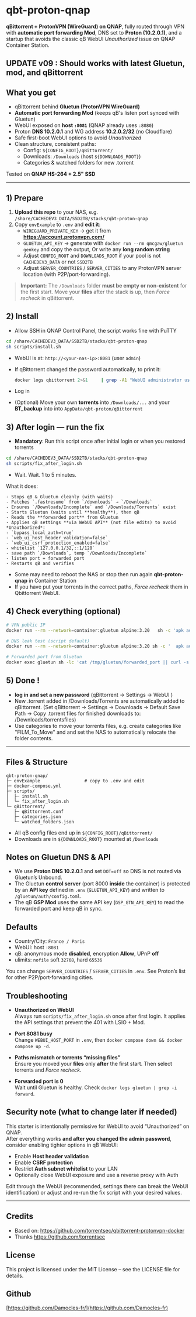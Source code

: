 # qbt-proton-qnap

**qBittorrent + ProtonVPN (WireGuard) on QNAP**, fully routed through VPN with **automatic port forwarding Mod**, DNS set to **Proton (10.2.0.1)**, and a startup that avoids the classic qB WebUI *Unauthorized* issue on QNAP Container Station.

## UPDATE v09 : Should works with latest Gluetun, mod, and qBittorrent

## What you get

- qBittorrent behind **Gluetun (ProtonVPN WireGuard)**  
- **Automatic port forwarding Mod** (keeps qB's listen port synced with Gluetun)
- WebUI exposed on **host `:8081`** (QNAP already uses `:8080`)
- Proton **DNS 10.2.0.1** and WG address **10.2.0.2/32** (no Cloudflare)
- Safe first-boot WebUI options to avoid *Unauthorized*
- Clean structure, consistent paths:
  - Config: `${CONFIG_ROOT}/qBittorrent/`
  - Downloads: `/Downloads` (host `${DOWNLOADS_ROOT}`)
  - Categories & watched folders for new .torrent

Tested on **QNAP HS-264 + 2.5" SSD**

---

## 1) Prepare

1. **Upload this repo** to your NAS, e.g. `/share/CACHEDEV3_DATA/SSD2TB/stacks/qbt-proton-qnap`
2. Copy `envExample` to `.env` and **edit it**:
   - `WIREGUARD_PRIVATE_KEY` → get it from **https://account.protonvpn.com/**
   - `GLUETUN_API_KEY` → generate with `docker run --rm qmcgaw/gluetun genkey` and copy the output, Or write any **long random string**
   - Adjust `CONFIG_ROOT` and `DOWNLOADS_ROOT` if your pool is not `CACHEDEV3_DATA` or not `SSD2TB`
   - Adjust `SERVER_COUNTRIES` / `SERVER_CITIES` to any ProtonVPN server location (with P2P/port‑forwarding).

> **Important:** The `/Downloads` folder **must be empty or non‑existent** for the first start. Move your **files** after the stack is up, then *Force recheck* in qBittorrent.

## 2) Install

- Allow SSH in QNAP Control Panel, the script works fine with PuTTY
```sh
cd /share/CACHEDEV3_DATA/SSD2TB/stacks/qbt-proton-qnap
sh scripts/install.sh
```

- WebUI is at: `http://<your-nas-ip>:8081` (user `admin`)
- If qBittorrent changed the password automatically, to print it:
  ```sh
  docker logs qbittorrent 2>&1     | grep -A1 "WebUI administrator username is"     | tail -n 1     | awk '{print $NF}'
  ```

- Log in
- (Optional) Move your own **torrents** into `/Downloads/...` and your **BT_backup** into into `AppData/qbt-proton/qBittorrent` 

## 3) After login — run the fix

- **Mandatory**: Run this script once after initial login or when you restored torrents

```sh
cd /share/CACHEDEV3_DATA/SSD2TB/stacks/qbt-proton-qnap
sh scripts/fix_after_login.sh
```
- Wait. Wait. 1 to 5 minutes.

What it does:

	- Stops qB & Gluetun cleanly (with waits)
	- Patches `.fastresume` from `/downloads` → `/Downloads`
	- Ensures `/Downloads/Incomplete` and `/Downloads/Torrents` exist
	- Starts Gluetun (waits until **healthy**), then qB
	- Reads the **forwarded port** from Gluetun
	- Applies qB settings **via WebUI API** (not file edits) to avoid *Unauthorized*:
	- `bypass_local_auth=true`
	- `web_ui_host_header_validation=false`
	- `web_ui_csrf_protection_enabled=false`
	- whitelist `127.0.0.1/32,::1/128`
	- save path `/Downloads`, temp `/Downloads/Incomplete`
	- listen port = forwarded port
	- Restarts qB and verifies
	
- Some may need to reboot the NAS or stop then run again **qbt-proton-qnap** in Container Station
- If you have put your torrents in the correct paths, *Force recheck* them in Qbittorrent WebUI.

## 4) Check everything (optional)

```sh
# VPN public IP
docker run --rm --network=container:gluetun alpine:3.20   sh -c 'apk add -q --no-progress curl >/dev/null && curl -s https://ipinfo.io'

# DNS leak test (script default)
docker run --rm --network=container:gluetun alpine:3.20 sh -c '  apk add -q --no-progress curl wget >/dev/null &&   curl -s https://raw.githubusercontent.com/macvk/dnsleaktest/master/dnsleaktest.sh -o /tmp/d &&   chmod +x /tmp/d && /tmp/d'

# Forwarded port from Gluetun
docker exec gluetun sh -lc 'cat /tmp/gluetun/forwarded_port || curl -s http://localhost:8000/v1/openvpn/portforwarded'
```

## 5) Done !
- **log in and set a new password** (qBittorrent → Settings → WebUI )
- New .torrent added in /Downloads/Torrents are automatically added to qBittorrent. (Set qBittorrent → Settings → Downloads → Default Save Path → Copy .torrent files for finished downloads to: /Downloads/torrentsfiles)
- Use categories to move your torrents files, e.g. create categories like "FILM_To_Move" and and set the NAS to automatically relocate the folder contents.

---

## Files & Structure

```
qbt-proton-qnap/
├─ envExample                 # copy to .env and edit
├─ docker-compose.yml
├─ scripts/
│  ├─ install.sh
│  └─ fix_after_login.sh
└─ qBittorrent/
   ├─ qBittorrent.conf
   ├─ categories.json
   └─ watched_folders.json
```

- All qB config files end up in `${CONFIG_ROOT}/qBittorrent/`
- Downloads are in `${DOWNLOADS_ROOT}` mounted at `/Downloads`

## Notes on Gluetun DNS & API

- We use **Proton DNS 10.2.0.1** and set `DOT=off` so DNS is not routed via Gluetun’s Unbound.
- The Gluetun **control server** (port 8000 **inside** the container) is protected by an **API key** defined in `.env` (`GLUETUN_API_KEY`) and written to `/gluetun/auth/config.toml`.
- The qB **GSP Mod** uses the same API key (`GSP_GTN_API_KEY`) to read the forwarded port and keep qB in sync.

## Defaults

- Country/City: `France / Paris`
- WebUI: host `:8081`
- qB: anonymous mode **disabled**, encryption **Allow**, UPnP **off**
- ulimits: `nofile` soft `32768`, hard `65536`

You can change `SERVER_COUNTRIES` / `SERVER_CITIES` in `.env`. See Proton’s list for other P2P/port‑forwarding cities.

## Troubleshooting

- **Unauthorized on WebUI**  
  Always run `scripts/fix_after_login.sh` once after first login. It applies the API settings that prevent the 401 with LSIO + Mod.

- **Port 8081 busy**  
  Change `WEBUI_HOST_PORT` in `.env`, then `docker compose down && docker compose up -d`.

- **Paths mismatch or torrents “missing files”**  
  Ensure you moved your **files** only **after** the first start. Then select torrents and *Force recheck*.

- **Forwarded port is 0**  
  Wait until Gluetun is healthy. Check `docker logs gluetun | grep -i forward`.

## Security note (what to change later if needed)

This starter is intentionally permissive for WebUI to avoid “Unauthorized” on QNAP.  
After everything works **and after you changed the admin password**, consider enabling tighter options in qB WebUI:

- Enable **Host header validation**
- Enable **CSRF protection**
- Restrict **Auth subnet whitelist** to your LAN
- Optionally close WebUI exposure and use a reverse proxy with Auth

Edit through the WebUI (recommended, settings there can break the WebUI identification) or adjust and re-run the fix script with your desired values.

---

## Credits

- Based on: <https://github.com/torrentsec/qbittorrent-protonvpn-docker>
- Thanks <https://github.com/torrentsec>

## License
This project is licensed under the MIT License – see the LICENSE file for details.

## Github
[https://github.com/Damocles-fr/](https://github.com/Damocles-fr)
